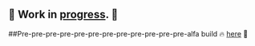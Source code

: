 ## :construction: Work in [progress](https://sanchoxde1337.github.io/social_net/). :construction:
##Pre-pre-pre-pre-pre-pre-pre-pre-pre-pre-pre-pre-alfa build :fire: [here](https://sanchoxde1337.github.io/social_net/) :rocket:

